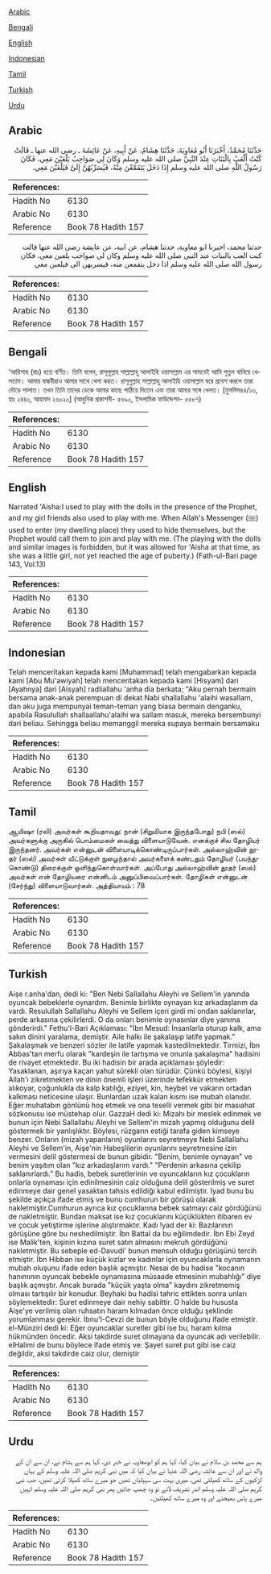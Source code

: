 [Arabic](#arabic)

[Bengali](#bengali)

[English](#english)

[Indonesian](#indonesian)

[Tamil](#tamil)

[Turkish](#turkish)

[Urdu](#urdu)

## Arabic


<div dir="rtl" lang="ar" style={{fontSize:'larger',backgroundColor:'#f8f9fa',padding:20}}>
حَدَّثَنَا مُحَمَّدٌ، أَخْبَرَنَا أَبُو مُعَاوِيَةَ، حَدَّثَنَا هِشَامٌ، عَنْ أَبِيهِ، عَنْ عَائِشَةَ ـ رضى الله عنها ـ قَالَتْ كُنْتُ أَلْعَبُ بِالْبَنَاتِ عِنْدَ النَّبِيِّ صلى الله عليه وسلم وَكَانَ لِي صَوَاحِبُ يَلْعَبْنَ مَعِي، فَكَانَ رَسُولُ اللَّهِ صلى الله عليه وسلم إِذَا دَخَلَ يَتَقَمَّعْنَ مِنْهُ، فَيُسَرِّبُهُنَّ إِلَىَّ فَيَلْعَبْنَ مَعِي‏.‏
</div>
<div style={{backgroundColor:'#f8f9fa',padding:20, marginBottom: 10}}><table> <thead> <tr> <th>References:</th> <th></th> </tr> </thead> <tbody><tr><td>Hadith No</td><td>6130</td></tr><tr><td>Arabic No</td><td>6130</td></tr><tr><td>Reference</td><td>Book 78 Hadith 157</td></tr></tbody></table></div>


<div dir="rtl" lang="ar" style={{fontSize:'larger',backgroundColor:'#f8f9fa',padding:20}}>
حدثنا محمد، اخبرنا ابو معاوية، حدثنا هشام، عن ابيه، عن عايشة رضى الله عنها قالت كنت العب بالبنات عند النبي صلى الله عليه وسلم وكان لي صواحب يلعبن معي، فكان رسول الله صلى الله عليه وسلم اذا دخل يتقمعن منه، فيسربهن الى فيلعبن معي
</div>
<div style={{backgroundColor:'#f8f9fa',padding:20, marginBottom: 10}}><table> <thead> <tr> <th>References:</th> <th></th> </tr> </thead> <tbody><tr><td>Hadith No</td><td>6130</td></tr><tr><td>Arabic No</td><td>6130</td></tr><tr><td>Reference</td><td>Book 78 Hadith 157</td></tr></tbody></table></div>

## Bengali


<div dir="ltr" lang="bn" style={{fontSize:'larger',backgroundColor:'#f8f9fa',padding:20}}>
‘আয়িশাহ (রাঃ) হতে বর্ণিত। তিনি বলেন, রাসূলুল্লাহ সাল্লাল্লাহু আলাইহি ওয়াসাল্লাম এর সামনেই আমি পুতুল বানিয়ে খেলতাম। আমার বান্ধবীরাও আমার সাথে খেলা করত। রাসূলুল্লাহ সাল্লাল্লাহু আলাইহি ওয়াসাল্লাম ঘরে প্রবেশ করলে তারা দৌড়ে পালাত। তখন তিনি তাদের ডেকে আমার কাছে পাঠিয়ে দিতেন এবং তারা আমার সঙ্গে খেলত। [মুসলিম৪৪/১৩, হাঃ ২৪৪০, আহমাদ ২৬০২০] (আধুনিক প্রকাশনী- ৫৬৯০, ইসলামিক ফাউন্ডেশন- ৫৫৮৭)
</div>
<div style={{backgroundColor:'#f8f9fa',padding:20, marginBottom: 10}}><table> <thead> <tr> <th>References:</th> <th></th> </tr> </thead> <tbody><tr><td>Hadith No</td><td>6130</td></tr><tr><td>Arabic No</td><td>6130</td></tr><tr><td>Reference</td><td>Book 78 Hadith 157</td></tr></tbody></table></div>

## English


<div dir="ltr" lang="en" style={{fontSize:'larger',backgroundColor:'#f8f9fa',padding:20}}>
Narrated 'Aisha:I used to play with the dolls in the presence of the Prophet, and my girl friends also used to play with me. When Allah's Messenger (ﷺ) used to enter (my dwelling place) they used to hide themselves, but the Prophet would call them to join and play with me. (The playing with the dolls and similar images is forbidden, but it was allowed for 'Aisha at that time, as she was a little girl, not yet reached the age of puberty.) (Fath-ul-Bari page 143, Vol.13)
</div>
<div style={{backgroundColor:'#f8f9fa',padding:20, marginBottom: 10}}><table> <thead> <tr> <th>References:</th> <th></th> </tr> </thead> <tbody><tr><td>Hadith No</td><td>6130</td></tr><tr><td>Arabic No</td><td>6130</td></tr><tr><td>Reference</td><td>Book 78 Hadith 157</td></tr></tbody></table></div>

## Indonesian


<div dir="ltr" lang="id" style={{fontSize:'larger',backgroundColor:'#f8f9fa',padding:20}}>
Telah menceritakan kepada kami [Muhammad] telah mengabarkan kepada kami [Abu Mu'awiyah] telah menceritakan kepada kami [Hisyam] dari [Ayahnya] dari [Aisyah] radliallahu 'anha dia berkata; "Aku pernah bermain bersama anak-anak perempuan di dekat Nabi shallallahu 'alaihi wasallam, dan aku juga mempunyai teman-teman yang biasa bermain denganku, apabila Rasulullah shallaallahu'alaihi wa sallam masuk, mereka bersembunyi dari beliau. Sehingga beliau memanggil mereka supaya bermain bersamaku
</div>
<div style={{backgroundColor:'#f8f9fa',padding:20, marginBottom: 10}}><table> <thead> <tr> <th>References:</th> <th></th> </tr> </thead> <tbody><tr><td>Hadith No</td><td>6130</td></tr><tr><td>Arabic No</td><td>6130</td></tr><tr><td>Reference</td><td>Book 78 Hadith 157</td></tr></tbody></table></div>

## Tamil


<div dir="ltr" lang="ta" style={{fontSize:'larger',backgroundColor:'#f8f9fa',padding:20}}>
ஆயிஷா (ரலி) அவர்கள் கூறியதாவது: நான் (சிறுமியாக இருந்தபோது) நபி (ஸல்) அவர்களுக்கு அருகில் பொம்மைகள் வைத்து விளையாடுவேன். எனக்குச் சில தோழியர் இருந்தனர். அவர்கள் என்னுடன் விளையாடிக்கொண்டிருப்பார்கள். அல்லாஹ்வின் தூதர் (ஸல்) அவர்கள் வீட்டுக்குள் நுழைந்தால் அவர்களைக் கண்டதும் தோழியர் (பயந்துகொண்டு) திரைக்குள் ஒளிந்துகொள்வார்கள். அப்போது அல்லாஹ்வின் தூதர் (ஸல்) அவர்கள் என் தோழியரை என்னிடம் அனுப்பிவைப்பார்கள். தோழிகள் என்னுடன் (சேர்ந்து) விளையாடுவார்கள். அத்தியாயம் : 78
</div>
<div style={{backgroundColor:'#f8f9fa',padding:20, marginBottom: 10}}><table> <thead> <tr> <th>References:</th> <th></th> </tr> </thead> <tbody><tr><td>Hadith No</td><td>6130</td></tr><tr><td>Arabic No</td><td>6130</td></tr><tr><td>Reference</td><td>Book 78 Hadith 157</td></tr></tbody></table></div>

## Turkish


<div dir="ltr" lang="tr" style={{fontSize:'larger',backgroundColor:'#f8f9fa',padding:20}}>
Aişe r.anha'dan, dedi ki: "Ben Nebi Sallallahu Aleyhi ve Sellem'in yanında oyuncak bebeklerle oynardım. Benimle birlikte oynayan kız arkadaşlarım da vardı. Resulullah Sallallahu Aleyhi ve Sellem içeri girdi mi ondan saklanırlar, perde arkasına çekilirlerdi. O da onları benimle oynasınlar diye yanıma gönderirdi." Fethu'l-Bari Açıklaması: "İbn Mesud: İnsanlarla oturup kalk, ama sakın dinini yaralama, demiştir. Aile halkı ile şakalaşıp latife yapmak." Şakalaşmak ve benzeri sözler ile latife yapmak kastedilmektedir. Tirmizi, İbn Abbas'tan merfu olarak "kardeşin ile tartışma ve onunla şakalaşma" hadisini de rivayet etmektedir. Bu iki hadisin bir arada açıklaması şöyledir: Yasaklanan, aşırıya kaçan yahut sürekli olan türüdür. Çünkü böylesi, kişiyi Allah'ı zikretmekten ve dinin önemli işleri üzerinde tefekkür etmekten alıkoyar, çoğunlukla da kalp katılığı, eziyet, kin, heybet ve vakarın ortadan kalkması neticesine ulaşır. Bunlardan uzak kalan kısmı ise mubah olanıdır. Eğer muhatabın gönlünü hoş etmek ve ona teselli vermek gibi bir masıahat sözkonusu ise müstehap olur. GazzaH dedi ki: Mizahı bir meslek edinmek ve bunun için Nebi Sallallahu Aleyhi ve Sellem'in mizah yapmış olduğunu delil göstermek bir yanlışlıktır. Böylesi, rüzgarın estiği tarafa giden kimseye benzer. Onların (mizah yapanların) oyunlarını seyretmeye Nebi Sallallahu Aleyhi ve Sellem'in, Aişe'nin Habeşlilerin oyunlarını seyretmesine izin vermesini delil göstermesi de bunun gibidir. "Benim, benimle oynayan" ve benim yaşıtım olan "kız arkadaşlarım vardı." "Perdenin arkasına çekilip saklanırlardı." Bu hadis, bebek suretlerinin ve oyuncakların kız çocukların onlarla oynaması için edinilmesinin caiz olduğuna delil gösterilmiş ve suret edinmeye dair genel yasaktan tahsis edildiği kabul edilmiştir. Iyad bunu bu şekilde açıkça ifade etmiş ve bunu cumhurun bir görüşü olarak nakletmiştir.Cumhurun ayrıca kız çocuklarına bebek satmayı caiz gördüğünü de nakletmiştir. Bundan maksat ise kız çocuklarını küçüklükten itibaren ev ve çocuk yetiştirme işlerine alıştırmaktır. Kadı !yad der ki: Bazılarının görüşüne göre bu neshedilmiştir. İbn Battal da bu eğilimdedir. İbn Ebi Zeyd ise Malik'ten, kişinin kızına suret satın almasını mekruh gördüğünü nakletmiştir. Bu sebeple ed-Davudi' bunun mensuh olduğu görüşünü tercih etmiştir. İbn Hibban ise küçük kızlar ve kadınlar için oyuncaklarla oynamanın mubah oluşunu ifade eden başlık açmıştır. Nesai de bu hadise "kocanın hanımının oyuncak bebekle oynamasına müsaade etmesinin mubahlığı" diye başlık açmıştır. Ancak burada "küçük yaşta olma" kaydını zikretmemiş olması tartışılır bir konudur. Beyhaki bu hadisi tahric ettikten sonra unları söylemektedir: Suret edinmeye dair nehiy sabittir. O halde bu hususta Aişe'ye verilmiş olan ruhsatın haram kılmadan önce olduğu şeklinde yorumlanması gerekir. İbnu'l-Cevzi de bunun böyle olduğunu ifade etmiştir. el-Münziri dedi ki: Eğer oyuncaklar suretler gibi ise bu, haram kılma hükmünden öncedir. Aksi takdirde suret olmayana da oyuncak adı verilebilir. elHalimi de bunu böylece ifade etmiş ve: Şayet suret put gibi ise caiz değildir, aksi takdirde caiz olur, demiştir
</div>
<div style={{backgroundColor:'#f8f9fa',padding:20, marginBottom: 10}}><table> <thead> <tr> <th>References:</th> <th></th> </tr> </thead> <tbody><tr><td>Hadith No</td><td>6130</td></tr><tr><td>Arabic No</td><td>6130</td></tr><tr><td>Reference</td><td>Book 78 Hadith 157</td></tr></tbody></table></div>

## Urdu


<div dir="rtl" lang="ur" style={{fontSize:'larger',backgroundColor:'#f8f9fa',padding:20}}>
ہم سے محمد بن سلام نے بیان کیا، کہا ہم کو ابومعاویہ نے خبر دی، کہا ہم سے ہشام نے، ان سے ان کے والد نے اور ان سے عائشہ رضی اللہ عنہا نے بیان کیا کہ میں نبی کریم صلی اللہ علیہ وسلم کے یہاں لڑکیوں کے ساتھ کھیلتی تھی، میری بہت سی سہیلیاں تھیں جو میرے ساتھ کھیلا کرتی تھیں، جب نبی کریم صلی اللہ علیہ وسلم اندر تشریف لاتے تو وہ چھپ جاتیں پھر نبی کریم صلی اللہ علیہ وسلم انہیں میرے پاس بھیجتے اور وہ میرے ساتھ کھیلتیں۔
</div>
<div style={{backgroundColor:'#f8f9fa',padding:20, marginBottom: 10}}><table> <thead> <tr> <th>References:</th> <th></th> </tr> </thead> <tbody><tr><td>Hadith No</td><td>6130</td></tr><tr><td>Arabic No</td><td>6130</td></tr><tr><td>Reference</td><td>Book 78 Hadith 157</td></tr></tbody></table></div>